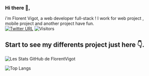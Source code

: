 ### Hi there 👋, 
i'm Florent Vigot, a web developer full-stack ! 
I work for web project , mobile project and another project have fun.
<br>
[![Twitter URL](https://img.shields.io/twitter/url/https/twitter.com/florentvigot.svg?style=social&label=Follow%20%40florentvigot)](https://twitter.com/florentvigot)
![Visitors](https://api.visitorbadge.io/api/visitors?path=https%3A%2F%2Fgithub.com%2FFlorentVigot&countColor=%23263759)


## Start to see my differents project just here 👇.

<!--
**FlorentVigot/FlorentVigot** is a ✨ _special_ ✨ repository because its `README.md` (this file) appears on your GitHub profile.


Here are some ideas to get you started:

- 🔭 I’m currently working on ...
- 🌱 I’m currently learning ...
- 👯 I’m looking to collaborate on ...
- 🤔 I’m looking for help with ...
- 💬 Ask me about ...
- 📫 How to reach me: ...
- 😄 Pronouns: ...
- ⚡ Fun fact: ...
-->
![Les Stats GitHub de FlorentVigot](https://github-readme-stats.vercel.app/api?username=FlorentVigot)

![Top Langs](https://github-readme-stats.vercel.app/api/top-langs/?username=FlorentVigot&layout=compact)
